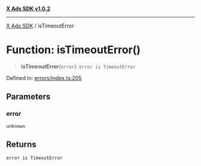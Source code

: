 [**X Ads SDK v1.0.2**](../README.md)

***

[X Ads SDK](../globals.md) / isTimeoutError

# Function: isTimeoutError()

> **isTimeoutError**(`error`): `error is TimeoutError`

Defined in: [errors/index.ts:205](https://github.com/kage1020/x-ads-sdk/blob/main/src/errors/index.ts#L205)

## Parameters

### error

`unknown`

## Returns

`error is TimeoutError`
